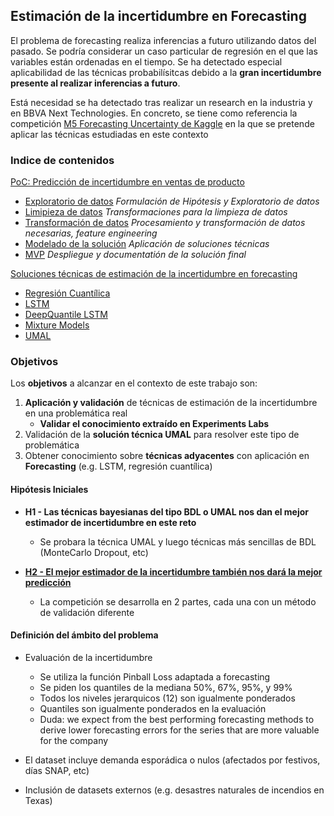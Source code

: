 ## Estimación de la incertidumbre en Forecasting 

El problema de forecasting realiza inferencias a futuro utilizando datos del pasado. Se podría considerar un caso particular de regresión en el que las variables están ordenadas en el tiempo. Se ha detectado especial aplicabilidad de las técnicas probabilísitcas debido a la **gran incertidumbre presente al realizar inferencias a futuro**.  

Está necesidad se ha detectado tras realizar un research en la industria y en BBVA Next Technologies. En concreto, se tiene como referencia la competición [M5 Forecasting Uncertainty de Kaggle](https://www.kaggle.com/c/m5-forecasting-uncertainty) en la que se pretende aplicar las técnicas estudiadas en este contexto

### Indice de contenidos

[PoC: Predicción de incertidumbre en ventas de producto](/poc_forecasting_uncertainty/m5_forecasting_uncertainty)
* [Exploratorio de datos](/poc_forecasting_uncertainty/m5_forecasting_uncertainty/dataset_exploration/) *Formulación de Hipótesis y Exploratorio de datos* 
* [Limipieza de datos](/poc_forecasting_uncertainty/m5_forecasting_uncertainty/dataset_cleaning/) *Transformaciones para la limpieza de datos*
* [Transformación de datos](/poc_forecasting_uncertainty/m5_forecasting_uncertainty/dataset_tranformation/) *Procesamiento y transformación de datos necesarias, feature engineering*
* [Modelado de la solución](/poc_forecasting_uncertainty/m5_forecasting_uncertainty/ml_solutions/) *Aplicación de soluciones técnicas*
* [MVP](/poc_forecasting_uncertainty/m5_forecasting_uncertainty/mvp_final_solution/) *Despliegue y documentatión de la solución final*

[Soluciones técnicas de estimación de la incertidumbre en forecasting](/poc_forecasting_uncertainty/techniques)
* [Regresión Cuantílica](/poc_forecasting_uncertainty/techniques/quantile_regression/) 
* [LSTM](/poc_forecasting_uncertainty/techniques/lstm/)
* [DeepQuantile LSTM](/poc_forecasting_uncertainty/techniques/deepquantile_lstm/)
* [Mixture Models](/poc_forecasting_uncertainty/techniques/mixture_models/)
* [UMAL](/poc_forecasting_uncertainty/techniques/umal/)

### Objetivos

Los **objetivos** a alcanzar en el contexto de este trabajo son:

1. **Aplicación y validación** de técnicas de estimación de la incertidumbre en una problemática real
   - **Validar el conocimiento extraído en Experiments Labs**
2. Validación de la **solución técnica UMAL** para resolver este tipo de problemática
3. Obtener conocimiento sobre **técnicas adyacentes** con aplicación en **Forecasting** (e.g. LSTM, regresión cuantílica)


#### Hipótesis Iniciales 

- **H1 - Las técnicas bayesianas del tipo BDL o UMAL nos dan el mejor estimador de incertidumbre en este reto**

   - Se probara la técnica UMAL y luego técnicas más sencillas de BDL (MonteCarlo Dropout, etc) 

- [**H2 - El mejor estimador de la incertidumbre también nos dará la mejor predicción**](https://github.com/beeva/TEC_LAB-bayesian_probabilistic/tree/master/labs_experiments)
  
   - La competición se desarrolla en 2 partes, cada una con un método de validación diferente



#### Definición del ámbito del problema


- Evaluación de la incertidumbre
   - Se utiliza la función Pinball Loss adaptada a forecasting
   - Se piden los quantiles de la mediana 50%, 67%, 95%, y 99%
   - Todos los niveles jerarquicos (12) son igualmente ponderados
   - Quantiles son igualmente ponderados en la evaluación
   - Duda: we expect from the best performing forecasting methods to derive lower forecasting errors for the series that are more valuable for the company
 
 - El dataset incluye demanda esporádica o nulos (afectados por festivos, días SNAP, etc)
 - Inclusión de datasets externos (e.g. desastres naturales de incendios en Texas)
      
